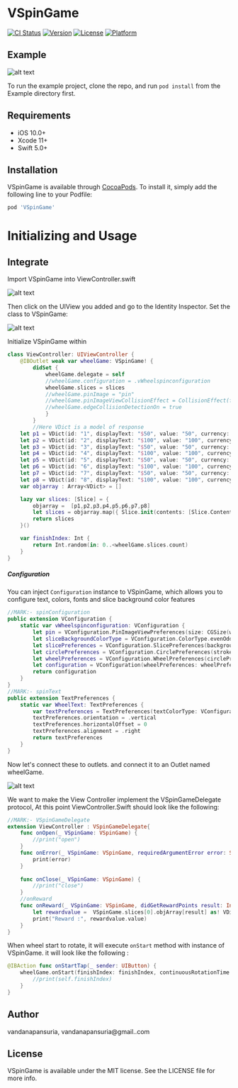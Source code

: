 # VSpinGame

[![CI Status](https://img.shields.io/travis/vandanapansuria/VSpinGame.svg?style=flat)](https://travis-ci.org/vandanapansuria/VSpinGame)
[![Version](https://img.shields.io/cocoapods/v/VSpinGame.svg?style=flat)](https://cocoapods.org/pods/VSpinGame)
[![License](https://img.shields.io/cocoapods/l/VSpinGame.svg?style=flat)](https://cocoapods.org/pods/VSpinGame)
[![Platform](https://img.shields.io/cocoapods/p/VSpinGame.svg?style=flat)](https://cocoapods.org/pods/VSpinGame)

## Example

![alt text](https://github.com/VandanaPansuria/VSpinGame/blob/master/Example/images/screenrecording.gif)

To run the example project, clone the repo, and run `pod install` from the Example directory first.

## Requirements

- iOS 10.0+
- Xcode 11+
- Swift 5.0+

## Installation

VSpinGame is available through [CocoaPods](https://cocoapods.org). To install
it, simply add the following line to your Podfile:

```ruby
pod 'VSpinGame'
```

# Initializing and Usage

## Integrate

Import VSpinGame into ViewController.swift

![alt text](https://github.com/VandanaPansuria/VSpinGame/blob/master/Example/images/Screenshot%20at%20Jan%2011%2011-17-40.png)

Then click on the UIView you added and go to the Identity Inspector. Set the class to VSpinGame:

![alt text](https://github.com/VandanaPansuria/VSpinGame/blob/master/Example/images/Screenshot%20at%20Jan%2011%2011-15-51.png)

Initialize VSpinGame within
```swift
class ViewController: UIViewController {
    @IBOutlet weak var wheelGame: VSpinGame! {
        didSet {
            wheelGame.delegate = self
            //wheelGame.configuration = .vWheelspinconfiguration
            wheelGame.slices = slices
            //wheelGame.pinImage = "pin"
            //wheelGame.pinImageViewCollisionEffect = CollisionEffect(force: 8, angle: 20)
            //wheelGame.edgeCollisionDetectionOn = true
            }
        }
        //Here VDict is a model of response 
    let p1 = VDict(id: "1", displayText: "$50", value: "50", currency: "USD")
    let p2 = VDict(id: "2", displayText: "$100", value: "100", currency: "USD")
    let p3 = VDict(id: "3", displayText: "$50", value: "50", currency: "USD")
    let p4 = VDict(id: "4", displayText: "$100", value: "100", currency: "USD")
    let p5 = VDict(id: "5", displayText: "$50", value: "50", currency: "USD")
    let p6 = VDict(id: "6", displayText: "$100", value: "100", currency: "USD")
    let p7 = VDict(id: "7", displayText: "$50", value: "50", currency: "USD")
    let p8 = VDict(id: "8", displayText: "$100", value: "100", currency: "USD")
    var objarray : Array<VDict> = []

    lazy var slices: [Slice] = {
        objarray =  [p1,p2,p3,p4,p5,p6,p7,p8]
        let slices = objarray.map({ Slice.init(contents: [Slice.ContentType.text(text: $0.displayText, preferences: .WheelText)], objArray: objarray) })
        return slices
    }()

    var finishIndex: Int {
        return Int.random(in: 0..<wheelGame.slices.count)
    }
}
```
##### Configuration

You can inject `Configuration` instance to VSpinGame, which allows you to configure text, colors, fonts and  slice background color features

```swift
//MARK:- spinConfiguration
public extension VConfiguration {
    static var vWheelspinconfiguration: VConfiguration {
        let pin = VConfiguration.PinImageViewPreferences(size: CGSize(width: 30,height: 50), position: .top, verticalOffset: -20)
        let sliceBackgroundColorType = VConfiguration.ColorType.evenOddColors(evenColor:  #colorLiteral(red: 0.07843137255, green: 0.1019607843, blue: 0.1176470588, alpha: 1), oddColor: #colorLiteral(red: 0.01568627451, green: 0.05098039216, blue: 0.07843137255, alpha: 1))
        let slicePreferences = VConfiguration.SlicePreferences(backgroundColorType: sliceBackgroundColorType, strokeWidth: 0, strokeColor: #colorLiteral(red: 0.07843137255, green: 0.1019607843, blue: 0.1176470588, alpha: 1))
        let circlePreferences = VConfiguration.CirclePreferences(strokeWidth: 14, strokeColor: #colorLiteral(red: 0.07843137255, green: 0.1019607843, blue: 0.1176470588, alpha: 1))
        let wheelPreferences = VConfiguration.WheelPreferences(circlePreferences: circlePreferences, slicePreferences: slicePreferences, startPosition: .top)
        let configuration = VConfiguration(wheelPreferences: wheelPreferences, pinPreferences: pin)
        return configuration
    }
}
//MARK:- spinText
public extension TextPreferences {
    static var WheelText: TextPreferences {
        var textPreferences = TextPreferences(textColorType: VConfiguration.ColorType.customPatternColors(colors: nil, defaultColor: .white),font: .systemFont(ofSize: 16, weight: .bold),verticalOffset: 12)
        textPreferences.orientation = .vertical
        textPreferences.horizontalOffset = 0
        textPreferences.alignment = .right
        return textPreferences
    }
}
```

Now let's connect these to outlets. and connect it to an Outlet named wheelGame.

![alt text](https://github.com/VandanaPansuria/VSpinGame/blob/master/Example/images/Screenshot%20at%20Jan%2011%2011-16-59.png)

We want to make the View Controller implement the VSpinGameDelegate protocol, At this point ViewController.Swift should look like the following:

```swift
//MARK:- VSpinGameDelegate
extension ViewController : VSpinGameDelegate{
    func onOpen(_ VSpinGame: VSpinGame) {
        //print("open")
    }
    func onError(_ VSpinGame: VSpinGame, requiredArgumentError error: String) {
        print(error)
    }
    
    func onClose(_ VSpinGame: VSpinGame) {
        //print("close")
    }
    //onReward
    func onReward(_ VSpinGame: VSpinGame, didGetRewardPoints result: Int) {
        let rewardvalue =  VSpinGame.slices[0].objArray[result] as! VDict
        print("Reward :", rewardvalue.value)
    }
}
```
When wheel start to rotate, it will execute `onStart` method with instance of VSpinGame. it will look like the following :
```swift
@IBAction func onStartTap(_ sender: UIButton) {
    wheelGame.onStart(finishIndex: finishIndex, continuousRotationTime: 1) { (finished) in
        //print(self.finishIndex)
    }
}
```

## Author

vandanapansuria, vandanapansuria@gmail..com

## License

VSpinGame is available under the MIT license. See the LICENSE file for more info.
